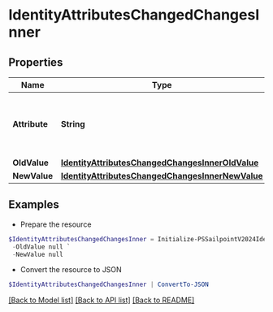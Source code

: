 # IdentityAttributesChangedChangesInner
## Properties

Name | Type | Description | Notes
------------ | ------------- | ------------- | -------------
**Attribute** | **String** | The name of the identity attribute that changed. | 
**OldValue** | [**IdentityAttributesChangedChangesInnerOldValue**](IdentityAttributesChangedChangesInnerOldValue.md) |  | [optional] 
**NewValue** | [**IdentityAttributesChangedChangesInnerNewValue**](IdentityAttributesChangedChangesInnerNewValue.md) |  | [optional] 

## Examples

- Prepare the resource
```powershell
$IdentityAttributesChangedChangesInner = Initialize-PSSailpointV2024IdentityAttributesChangedChangesInner  -Attribute department `
 -OldValue null `
 -NewValue null
```

- Convert the resource to JSON
```powershell
$IdentityAttributesChangedChangesInner | ConvertTo-JSON
```

[[Back to Model list]](../README.md#documentation-for-models) [[Back to API list]](../README.md#documentation-for-api-endpoints) [[Back to README]](../README.md)

